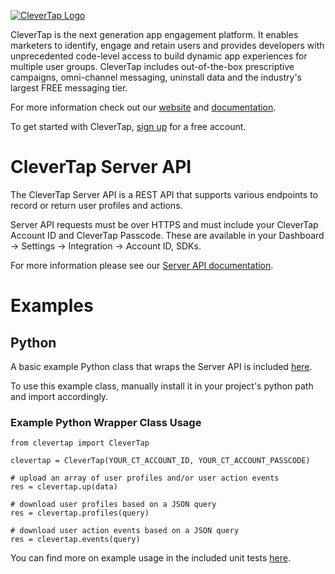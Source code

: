 [![CleverTap Logo](http://staging.support.wizrocket.com.s3-website-eu-west-1.amazonaws.com/images/CleverTap_logo.png)](http:www.clevertap.com)


CleverTap is the next generation app engagement platform. It enables marketers to identify, engage and retain users and provides developers with unprecedented code-level access to build dynamic app experiences for multiple user groups. CleverTap includes out-of-the-box prescriptive campaigns, omni-channel messaging, uninstall data and the industry's largest FREE messaging tier.

For more information check out our [website](https://clevertap.com "CleverTap") and [documentation](http://support.clevertap.com "CleverTap Technical Documentation").

To get started with CleverTap, [sign up](https://clevertap.com/sign-up) for a free account.  

# CleverTap Server API

The CleverTap Server API is a REST API that supports various endpoints to record or return user profiles and actions.

Server API requests must be over HTTPS and must include your CleverTap Account ID and CleverTap Passcode. These are available in your Dashboard -> Settings -> Integration -> Account ID, SDKs.

For more information please see our [Server API documentation](https://support.clevertap.com/server/overview/).

# Examples

## Python

A basic example Python class that wraps the Server API is included [here](https://github.com/CleverTap/clevertap-server-api-examples/blob/master/python/clevertap.py).

To use this example class, manually install it in your project's python path and import accordingly.

### Example Python Wrapper Class Usage

    from clevertap import CleverTap

    clevertap = CleverTap(YOUR_CT_ACCOUNT_ID, YOUR_CT_ACCOUNT_PASSCODE)

    # upload an array of user profiles and/or user action events
    res = clevertap.up(data)

    # download user profiles based on a JSON query
    res = clevertap.profiles(query)

    # download user action events based on a JSON query
    res = clevertap.events(query)

You can find more on example usage in the included unit tests [here](https://github.com/CleverTap/clevertap-server-api-examples/blob/master/python/tests.py).
